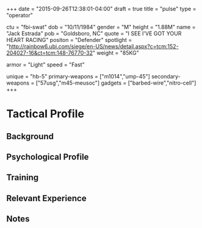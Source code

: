+++
date = "2015-09-26T12:38:01-04:00"
draft = true
title = "pulse"
type = "operator"

ctu = "fbi-swat"
dob = "10/11/1984"
gender = "M"
height = "1.88M"
name = "Jack Estrada"
pob = "Goldsboro, NC"
quote = "I SEE I'VE GOT YOUR HEART RACING"
positon = "Defender"
spotlight = "http://rainbow6.ubi.com/siege/en-US/news/detail.aspx?c=tcm:152-204027-16&ct=tcm:148-76770-32"
weight = "85KG"

armor = "Light"
speed = "Fast"

unique = "hb-5"
primary-weapons = ["m1014","ump-45"]
secondary-weapons = ["57usg","m45-meusoc"]
gadgets = ["barbed-wire","nitro-cell"]
+++

# Tactical Profile

## Background

## Psychological Profile

## Training

## Relevant Experience

## Notes

